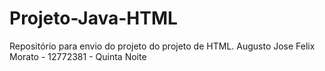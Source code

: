 # Projeto-Java-HTML
Repositório para envio do projeto do projeto de HTML.
Augusto Jose Felix Morato - 12772381 - Quinta Noite
